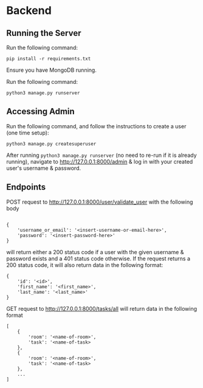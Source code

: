 # Backend

## Running the Server

Run the following command:
```
pip install -r requirements.txt
```

Ensure you have MongoDB running.

Run the following command:
```
python3 manage.py runserver
```

## Accessing Admin

Run the following command, and follow the instructions to create a user (one time setup):
```
python3 manage.py createsuperuser
```

After running `python3 manage.py runserver` (no need to re-run if it is already running), navigate to http://127.0.0.1:8000/admin & log in with your created user's username & password.

## Endpoints

POST request to http://127.0.0.1:8000/user/validate_user with the following body
```

{
    'username_or_email': '<insert-username-or-email-here>',
    'password': '<insert-password-here>'
}
```
will return either a 200 status code if a user with the given username & password exists
and a 401 status code otherwise. If the request returns a 200 status code, it will also return data in the following format:
```
{
    'id': '<id>',
    'first_name': '<first_name>',
    'last_name': '<last_name>'
}
```

GET request to http://127.0.0.1:8000/tasks/all will return data in the following format
```
[
    {
        'room': '<name-of-room>',
        'task': '<name-of-task>
    },
    {
        'room': '<name-of-room>',
        'task': '<name-of-task>
    },
    ...
]
```
